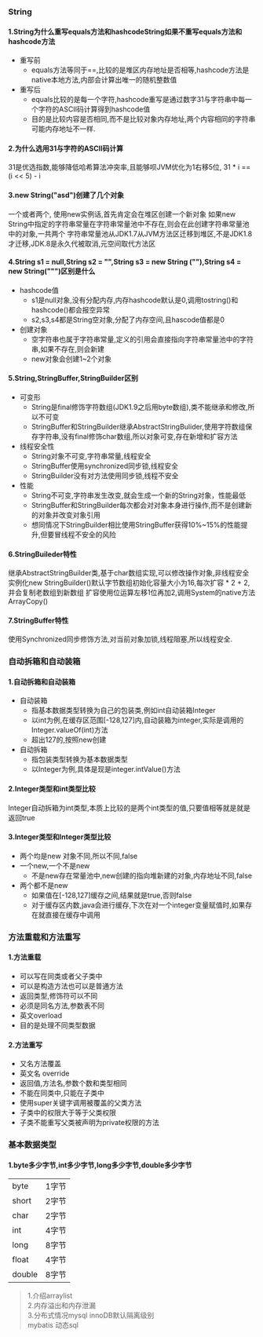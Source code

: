 ### String

#### 1.String为什么重写equals方法和hashcodeString如果不重写equals方法和hashcode方法

* 重写前
  * equals方法等同于==,比较的是堆区内存地址是否相等,hashcode方法是native本地方法,内部会计算出唯一的随机整数值
* 重写后
  * equals比较的是每一个字符,hashcode重写是通过数字31与字符串中每一个字符的ASCII码计算得到hashcode值
  * 目的是比较内容是否相同,而不是比较对象内存地址,两个内容相同的字符串可能内存地址不一样.

#### 2.为什么选用31与字符的ASCII码计算

31是优选指数,能够降低哈希算法冲突率,且能够呗JVM优化为1右移5位, 31 * i == (i << 5) - i

#### 3.new String("asd")创建了几个对象

一个或者两个, 使用new实例话,首先肯定会在堆区创建一个新对象 如果new String中指定的字符串常量在字符串常量池中不存在,则会在此创建字符串常量池中的对象,一共两个
字符串常量池从JDK1.7从JVM方法区迁移到堆区,不是JDK1.8才迁移,JDK.8是永久代被取消,元空间取代方法区

#### 4.String s1 = null,String s2 = "",String s3 = new String (""),String s4 = new String(""")区别是什么

* hashcode值
  * s1是null对象,没有分配内存,内存hashcode默认是0,调用tostring()和hashcode()都会报空异常
  * s2,s3,s4都是String空对象,分配了内存空间,且hascode值都是0
* 创建对象
  * 空字符串也属于字符串常量,定义的引用会直接指向字符串常量池中的字符串,如果不存在,则会新建
  * new对象会创建1~2个对象

#### 5.String,StringBuffer,StringBuilder区别

* 可变形
  * String是final修饰字符数组(JDK1.9之后用byte数组),类不能继承和修改,所以不可变
  * StringBuffer和StringBuilder继承AbstractStringBulider,使用字符数组保存字符串,没有final修饰char数组,所以对象可变,存在新增和扩容方法
* 线程安全性
  * String对象不可变,字符串常量,线程安全
  * StringBuffer使用synchronized同步锁,线程安全
  * StringBuilder没有对方法使用同步锁,线程不安全
* 性能
  * String不可变,字符串发生改变,就会生成一个新的String对象，性能最低
  * StringBuffer和StringBuilder每次都会对对象本身进行操作,而不是创建新的对象并改变对象引用
  * 想同情况下StringBuilder相比使用StringBuffer获得10%~15%的性能提升,但要冒线程不安全的风险

#### 6.StringBuileder特性

继承AbstractStringBuilder类,基于char数组实现,可以修改操作对象,非线程安全 实例化new StringBuilder()默认字节数组初始化容量大小为16,每次扩容 * 2 + 2,并会复制老数组到新数组
扩容使用位运算左移1位再加2,调用System的native方法ArrayCopy()

#### 7.StringBuffer特性

使用Synchronized同步修饰方法,对当前对象加锁,线程阻塞,所以线程安全.

### 自动拆箱和自动装箱

#### 1.自动拆箱和自动装箱

* 自动装箱
  * 指基本数据类型转换为自己的包装类,例如int自动装箱Integer
  * 以int为例,在缓存区范围[-128,127]内,自动装箱为integer,实际是调用的Integer.valueOf(int)方法
  * 超出127的,按照new创建
* 自动拆箱
  * 指包装类型转换为基本数据类型
  * 以Integer为例,具体是现是integer.intValue()方法

#### 2.Integer类型和int类型比较

Integer自动拆箱为int类型,本质上比较的是两个int类型的值,只要值相等就是就是返回true

#### 3.Integer类型和Integer类型比较

* 两个均是new 对象不同,所以不同,false
* 一个new,一个不是new
  * 不是new存在常量池中,new创建的指向堆新建的对象,内存地址不同,false
* 两个都不是new
  * 如果值在[-128,127]缓存之间,结果就是true,否则false
  * 对于缓存区内数,java会进行缓存,下次在对一个integer变量赋值时,如果存在就直接在缓存中调用

### 方法重载和方法重写

#### 1.方法重载

* 可以写在同类或者父子类中
* 可以是构造方法也可以是普通方法
* 返回类型,修饰符可以不同
* 必须是同名方法,参数表不同
* 英文overload
* 目的是处理不同类型数据

#### 2.方法重写

* 又名方法覆盖
* 英文名 override
* 返回值,方法名,参数个数和类型相同
* 不能在同类中,只能在子类中
* 使用super关键字调用被覆盖的父类方法
* 子类中的权限大于等于父类权限
* 子类不能重写父类被声明为private权限的方法

### 基本数据类型

#### 1.byte多少字节,int多少字节,long多少字节,double多少字节

<table>
<tr><td>byte</td><td>1字节</td></tr>
<tr><td>short</td><td>2字节</td></tr>
<tr><td>char</td><td>2字节</td></tr>
<tr><td>int</td><td>4字节</td></tr>
<tr><td>long</td><td>8字节</td></tr>
<tr><td>float</td><td>4字节</td></tr>
<tr><td>double</td><td>8字节</td></tr>
</table>

> 1.介绍arraylist <br> 2.内存溢出和内存泄漏 <br>3.分布式情况mysql innoDB默认隔离级别 <br>mybatis 动态sql
